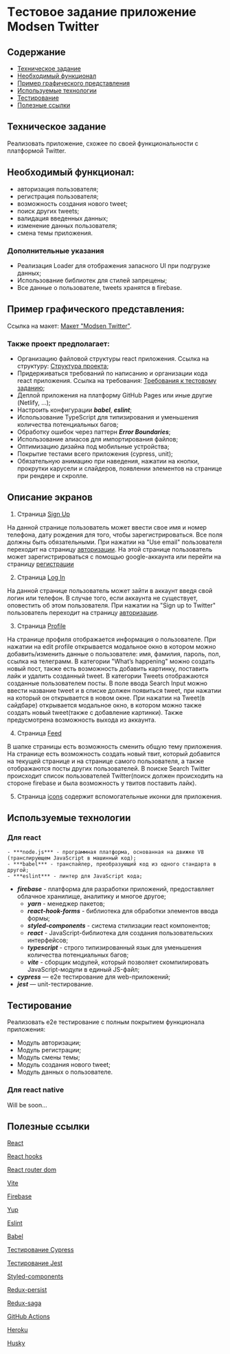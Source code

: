 # Tестовое задание приложение Modsen Twitter

## Содержание

- [Техническое задание](#Техническое-задание)
- [Необходимый функционал](#Необходимый-функционал)
- [Пример графического представления](#Пример-графического-представления)
- [Используемые технологии](#Используемые-технологии)
- [Тестирование](#Тестирование)
- [Полезные ссылки](#Полезные-ссылки)

## Техническое задание

Реализовать приложение, схожее по своей функциональности с платформой Twitter.

## Необходимый функционал:

- авторизация пользователя;
- регистрация пользователя;
- возможность создания нового tweet;
- поиск других tweets;
- валидация введенных данных;
- изменение данных пользователя;
- смена темы приложения.

### Дополнительные указания

- Реализация Loader для отображения запасного UI при подгрузке данных;
- Использование библиотек для стилей запрещены;
- Все данные о пользователе, tweets хранятся в firebase.

## Пример графического представления:

Ссылка на макет: [Макет "Modsen Twitter"](https://www.figma.com/file/KaCuGri1cQKxx4FMIfBZ6T/Modsen-Twitter?node-id=0%3A1&t=T3Vik0PUWZKXqlCN-0).

### Также проект предполагает:

- Организацию файловой структуры react приложения. Ссылка на структуру: [Cтруктура проекта](https://github.com/mkrivel/structure);
- Придерживаться требований по написанию и организации кода react приложения. Ссылка на требования: [Требования к тестовому заданию](https://github.com/annaprystavka/requirements);
- Деплой приложения на платформу GitHub Pages или иные другие (Netlify, ...);
- Настроить конфигурации **_babel_**, **_eslint_**;
- Использование TypeScript для типизирования и уменьшения количества потенциальных багов;
- Обработку ошибок через паттерн **_Error Boundaries_**;
- Использование алиасов для импортирования файлов;
- Оптимизацию дизайна под мобильные устройства;
- Покрытие тестами всего приложения (cypress, unit);
- Обязательную анимацию при наведения, нажатии на кнопки, прокрутки карусели и слайдеров, появлении элементов на странице при рендере и скролле.

## Описание экранов

1. Страница [Sign Up](https://www.figma.com/file/KaCuGri1cQKxx4FMIfBZ6T/Modsen-Twitter?node-id=1%3A368&t=T3Vik0PUWZKXqlCN-0)

На данной странице пользователь может ввести свое имя и номер телефона, дату рождения для того, чтобы зарегистрироваться. Все поля должны быть обязательными.
При нажатии на "Use email" пользователя переходит на страницу [авторизации](https://www.figma.com/file/KaCuGri1cQKxx4FMIfBZ6T/Modsen-Twitter?node-id=1%3A869&t=T3Vik0PUWZKXqlCN-0).
На этой странице пользователь может зарегистрироваться с помощью google-аккаунта или перейти на страницу [регистрации](https://www.figma.com/file/KaCuGri1cQKxx4FMIfBZ6T/Modsen-Twitter?node-id=1%3A350&t=T3Vik0PUWZKXqlCN-0)

2. Страница [Log In](https://www.figma.com/file/KaCuGri1cQKxx4FMIfBZ6T/Twitter?node-id=1%3A350&t=V0ikbnKD4YdfNcCd-0)

На данной странице пользователь может зайти в аккаунт введя свой логин или телефон. В случае того, если аккаунта не существует, оповестить об этом пользователя.
При нажатии на "Sign up to Twitter" пользователь переходит на страницу [авторизации](https://www.figma.com/file/KaCuGri1cQKxx4FMIfBZ6T/Modsen-Twitter?node-id=1%3A869&t=T3Vik0PUWZKXqlCN-0).

3. Страница [Profile](https://www.figma.вom/file/KaвuGri1cQKxx4FMIfBZ6T/Modsen-Twitter?node-id=1%3A58&t=T3Vik0PUWZKXqlCN-0)

На странице профиля отображается информация о пользователе. При нажатии на edit profile открывается модальное окно в котором можно добавить/изменить данные о пользователе:
имя, фамилия, пароль, пол, ссылка на телеграмм.
В категории "What’s happening" можно создать новый пост, также есть возможность добавить картинку, поставить лайк и удалить созданный tweet.
В категории Tweets отображаются созданные пользователем посты.
В поле ввода Search Input можно ввести название tweet и в списке должен появиться tweet, при нажатии на который он открывается в новом окне.
При нажатии на Tweet(в сайдбаре) открывается модальное окно, в котором можно также создать новый tweet(также с добавление картинки).
Также предусмотрена возможность выхода из аккаунта.

4. Страница [Feed](https://www.figma.com/file/KaCuGri1cQKxx4FMIfBZ6T/Modsen-Twitter?node-id=1%3A465&t=T3Vik0PUWZKXqlCN-0)

В шапке страницы есть возможность сменить общую тему приложения.
На странице есть возможность создать новый твит, который добавится на текущей странице и на странице самого пользователя, а также отображаются посты других пользователей.
В поиске Search Twitter происходит список пользователей Twitter(поиск должен происходить на стороне firebase и была возможность у твитов поставить лайк).

5. Страница [icons](https://www.figma.com/file/KaCuGri1cQKxx4FMIfBZ6T/Modsen-Twitter?node-id=6%3A279&t=T3Vik0PUWZKXqlCN-0) содержит вспомогательные иконки для приложения.

## Используемые технологии

### Для react

    - ***node.js*** - программная платформа, основанная на движке V8 (транслирующем JavaScript в машинный код);
    - ***babel*** - транспайлер, преобразующий код из одного стандарта в другой;
    - ***eslint*** - линтер для JavaScript кода;

- **_firebase_** - платформа для разработки приложений, предоставляет облачное хранилище, аналитику и многое другое;
  - **_yarn_** - менеджер пакетов;
  - **_react-hook-forms_** - библиотека для обработки элементов ввода формы;
  - **_styled-components_** - система стилизации react компонентов;
  - **_react_** - JavaScript-библиотека для создания пользовательских интерфейсов;
  - **_typescript_** - строго типизированный язык для уменьшения количества потенциальных багов;
  - **_vite_** - сборщик модулей, который позволяет скомпилировать JavaScript-модули в единый JS-файл;
- **_cypress_** — e2e тестирование для web-приложений;
- **_jest_** — unit-тестирование.

## Тестирование

Реализовать e2e тестирование c полным покрытием функционала приложения:

- Модуль авторизации;
- Модуль регистрации;
- Модуль смены темы;
- Модуль создания нового tweet;
- Модуль данных о пользователе.

### Для react native

Will be soon...

## Полезные ссылки

[React](https://reactjs.org/docs/getting-started.html)

[React hooks](https://reactjs.org/docs/hooks-intro.html)

[React router dom](https://reacttraining.com/react-router/web/guides/quick-start)

[Vite](https://vitejs.dev/)

[Firebase](https://firebase.google.com/docs/reference/js?hl=ru)

[Yup](https://www.npmjs.com/package/yup)

[Eslint](https://eslint.org/docs/user-guide/configuring)

[Babel](https://babeljs.io/docs/en/configuration)

[Тестирование Cypress](https://docs.cypress.io/guides/overview/why-cypress.html#In-a-nutshell)

[Тестирование Jest](https://jestjs.io/ru/docs/getting-started)

[Styled-components](https://www.styled-components.com/docs)

[Redux-persist](https://github.com/rt2zz/redux-persist)

[Redux-saga](https://redux-saga.js.org/)

[GitHub Actions](https://github.com/features/actions)

[Heroku](https://devcenter.heroku.com/articles/heroku-cli)

[Husky](https://dev.to/ivadyhabimana/setup-eslint-prettier-and-husky-in-a-node-project-a-step-by-step-guide-946)
